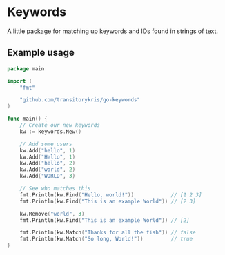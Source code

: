 # Keywords

A little package for matching up keywords and IDs found in strings of text.

## Example usage

```go
package main

import (
	"fmt"

	"github.com/transitorykris/go-keywords"
)

func main() {
	// Create our new keywords
	kw := keywords.New()

	// Add some users
	kw.Add("hello", 1)
	kw.Add("Hello", 1)
	kw.Add("hello", 2)
	kw.Add("world", 2)
	kw.Add("WORLD", 3)

	// See who matches this
	fmt.Println(kw.Find("Hello, world!"))            // [1 2 3]
	fmt.Println(kw.Find("This is an example World")) // [2 3]

	kw.Remove("world", 3)
	fmt.Println(kw.Find("This is an example World")) // [2]

	fmt.Println(kw.Match("Thanks for all the fish")) // false
	fmt.Println(kw.Match("So long, World!"))         // true
}
```
